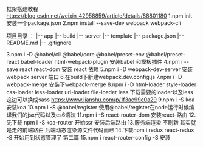 框架搭建教程 https://blog.csdn.net/weixin_42958859/article/details/88801180
1.npm init   安装一个package.json
2.npm install --save-dev webpack webpack-cli  

项目目录 ： 
        |-- app
        |-- build
        |-- server
        |-- template
        |-- package.json
        |-- README.md
        |-- .gitignore

3.npm i -D @babel/cli @babel/core @babel/preset-env @babel/preset-react babel-loader html-webpack-plugin 安装babel 和模板插件
4.npm i --save react react-dom 安装 react 依赖 
5.npm i -D webpack-dev-server 安装webpack server 端口
6.在build下新建webpack.dev.config.js
7.npm i -D webpack-merge 安装下webpack-merge
8.npm i -D html-loader style-loader css-loader less-loader url-loader file-loader less  下载需要的loader以及less     这边可以换成sass https://www.jianshu.com/p/1f3ac99c0a29
9.npm i -S koa 安装koa
10.npm i -S @babel/register  使用@babel/register在node运行时候编译我们的jsx代码以及es6语法
11.npm i -S react-router-dom 安装react-路由
12.先下载 npm i -S koa-router 开始ssr 安装后端路由
13.服务端渲染 不刷新 其实就是走的前端路由 后端动态渲染源文件代码而已
14.下载npm i redux react-redux -S 开始用到状态管理了
第二篇
15.npm i react-router-config -S 安装